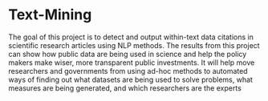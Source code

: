 # Text-Mining

The goal of this project is to detect and output within-text data citations in scientific research articles using NLP methods. The results from this project can show how public data are being used in science and help the policy makers make wiser, more transparent public investments. It will help move researchers and governments from using ad-hoc methods to automated ways of finding out what datasets are being used to solve problems, what measures are being generated, and which researchers are the experts
